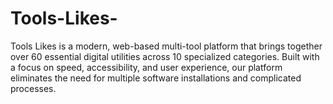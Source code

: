 # Tools-Likes-
Tools Likes is a modern, web-based multi-tool platform that brings together over 60 essential digital utilities across 10 specialized categories. Built with a focus on speed, accessibility, and user experience, our platform eliminates the need for multiple software installations and complicated processes.
